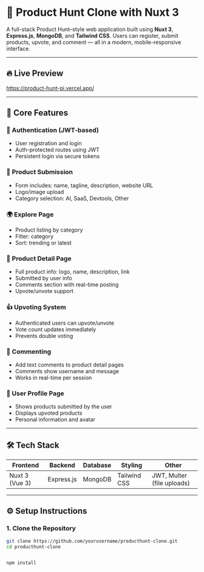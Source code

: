 # 🚀 Product Hunt Clone with Nuxt 3

A full-stack Product Hunt–style web application built using **Nuxt 3**, **Express.js**, **MongoDB**, and **Tailwind CSS**. Users can register, submit products, upvote, and comment — all in a modern, mobile-responsive interface.

---

## 🔥 Live Preview

https://product-hunt-pi.vercel.app/

---

## 🧩 Core Features

### 🔐 Authentication (JWT-based)
- User registration and login
- Auth-protected routes using JWT
- Persistent login via secure tokens

### 📝 Product Submission
- Form includes: name, tagline, description, website URL
- Logo/image upload
- Category selection: AI, SaaS, Devtools, Other

### 🌍 Explore Page
- Product listing by category
- Filter: category
- Sort: trending or latest

### 📄 Product Detail Page
- Full product info: logo, name, description, link
- Submitted by user info
- Comments section with real-time posting
- Upvote/unvote support

### 👍 Upvoting System
- Authenticated users can upvote/unvote
- Vote count updates immediately
- Prevents double voting

### 💬 Commenting
- Add text comments to product detail pages
- Comments show username and message
- Works in real-time per session

### 👤 User Profile Page
- Shows products submitted by the user
- Displays upvoted products
- Personal information and avatar

---

## 🛠️ Tech Stack

| Frontend        | Backend         | Database  | Styling         | Other |
|----------------|-----------------|-----------|------------------|-------|
| Nuxt 3 (Vue 3) | Express.js       | MongoDB   | Tailwind CSS     | JWT, Multer (file uploads) |

---




## ⚙️ Setup Instructions

### 1. Clone the Repository

```bash
git clone https://github.com/yourusername/producthunt-clone.git
cd producthunt-clone


npm install



